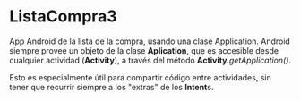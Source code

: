 # ListaCompra3
App Android de la lista de la compra, usando una clase Application.
Android siempre provee un objeto de la clase **Aplication**, que es accesible desde cualquier actividad (**Activity**), a través del método **Activity**.*getApplication()*.


Esto es especialmente útil para compartir código entre actividades, sin tener que recurrir siempre a los "extras" de los **Intent**s.
